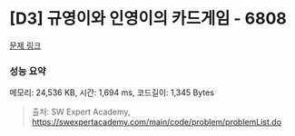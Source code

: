 # [D3] 규영이와 인영이의 카드게임 - 6808 

[문제 링크](https://swexpertacademy.com/main/code/problem/problemDetail.do?contestProbId=AWgv9va6HnkDFAW0) 

### 성능 요약

메모리: 24,536 KB, 시간: 1,694 ms, 코드길이: 1,345 Bytes



> 출처: SW Expert Academy, https://swexpertacademy.com/main/code/problem/problemList.do